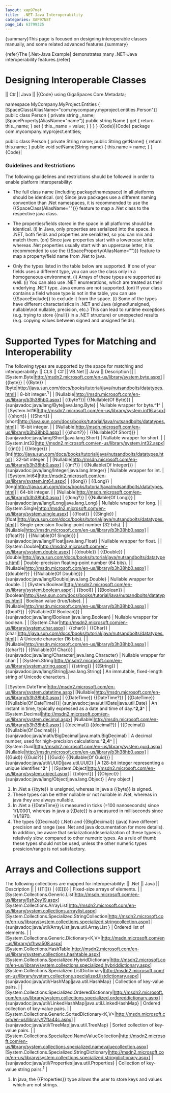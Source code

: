 ```yaml
---
layout: xap97net
title:  .NET-Java Interoperability
categories: XAP97NET
page_id: 63799325
---
```


{summary}This page is focused on designing interoperable classes manually, and some related advanced features.{summary}

{refer}The [.Net-Java Example] demonstrates many .NET-Java interoperability features.{refer}

# Designing Interoperable Classes

|| C# || Java ||
|{Code}
using GigaSpaces.Core.Metadata;

namespace MyCompany.MyProject.Entities
{
    [SpaceClass(AliasName="com.mycompany.myproject.entities.Person")]
    public class Person
    {
        private string _name;
        [SpaceProperty(AliasName="name")]
        public string Name
        {
            get { return this._name; }
            set { this._name = value; }
        }
    }
}
{Code}|{Code}
package com.mycompany.myproject.entities;

public class Person
{
    private String name;
    public String getName()
    {
        return this.name;
    }
    public void setName(String name)
    {
        this.name = name;
    }
}
{Code}|

### Guidelines and Restrictions

The following guidelines and restrictions should be followed in order to enable platform interoperability:
- The full class name (including package\namespace) in all platforms should be identical.
 (on) Since java packages use a different naming convention than .Net namespaces, it is recommended to use the {{SpaceClass(AliasName="")}} feature to map a .Net class to the respective java class.


- The properties/fields stored in the space in all platforms should be identical.
 (i) In Java, only properties are serialized into the space. In .NET, both fields and properties are serialized, so you can mix and match them.
 (on) Since java properties start with a lowercase letter, whereas .Net properties usually start with an uppercase letter, it is recommended to use the {{SpaceProperty(AliasName="")}} feature to map a property/field name from .Net to java.


- Only the types listed in the table below are supported. If one of your fields uses a different type, you can use the class only in a homogeneous environment.
 (i) Arrays of these types are supported as well.
 (i) You can also use .NET enumerations, which are treated as their underlying .NET type. Java enums are not supported.
 (on) If your class contains a field whose type is not in the table, you can use {{SpaceExclude}} to exclude it from the space.
 (i) Some of the types have different charactaristics in .NET and Java (signed\unsigned, nullable\not nullable, precision, etc.) This can lead to runtime exceptions (e.g. trying to store {{null}} in a .NET structure) or unexpected results (e.g. copying values between signed and unsigned fields).

# Supported Types for Matching and Interoperability

The following types are supported by the space for matching and interoperability:
|| CLS || C# || VB.Net || Java || Description ||
| [System.Byte|http://msdn2.microsoft.com/en-us/library/system.byte.aspx] | {{byte}} | {{Byte}} | [byte|http://java.sun.com/docs/books/tutorial/java/nutsandbolts/datatypes.html] | 8-bit integer.**<sup>1</sup>** |
| [Nullable<Byte>|http://msdn.microsoft.com/en-us/library/b3h38hb0.aspx] | {{byte?}}| {{Nullable(Of Byte)}} | {sunjavadoc:java/lang/Byte|java.lang.Byte} | Nullable wrapper for byte.^**1**^ |
| [System.Int16|http://msdn2.microsoft.com/en-us/library/system.int16.aspx] | {{short}} | {{Short}} | [short|http://java.sun.com/docs/books/tutorial/java/nutsandbolts/datatypes.html] | 16-bit integer. |
| [Nullable<Int16>|http://msdn.microsoft.com/en-us/library/b3h38hb0.aspx] | {{short?}} | {{Nullable(Of Short)}} | {sunjavadoc:java/lang/Short|java.lang.Short} | Nullable wrapper for short. |
| [System.Int32|http://msdn2.microsoft.com/en-us/library/system.int32.aspx] | {{int}} | {{Integer}} | [int|http://java.sun.com/docs/books/tutorial/java/nutsandbolts/datatypes.html] | 32-bit integer. |
| [Nullable<Int32>|http://msdn.microsoft.com/en-us/library/b3h38hb0.aspx] | {{int?}} | {{Nullable(Of Integer)}} | {sunjavadoc:java/lang/Integer|java.lang.Integer} | Nullable wrapper for int. |
| [System.Int64|http://msdn2.microsoft.com/en-us/library/system.int64.aspx] | {{long}} | {{Long}} | [long|http://java.sun.com/docs/books/tutorial/java/nutsandbolts/datatypes.html] | 64-bit integer. |
| [Nullable<Int64>|http://msdn.microsoft.com/en-us/library/b3h38hb0.aspx] | {{long?}} | {{Nullable(Of Long)}} | {sunjavadoc:java/lang/Long|java.lang.Long} | Nullable wrapper for long. |
| [System.Single|http://msdn2.microsoft.com/en-us/library/system.single.aspx] | {{float}} | {{Single}} | [float|http://java.sun.com/docs/books/tutorial/java/nutsandbolts/datatypes.html] |  Single-precision floating-point number (32 bits). |
| [Nullable<Single>|http://msdn.microsoft.com/en-us/library/b3h38hb0.aspx] | {{float?}} | {{Nullable(Of Single)}} | {sunjavadoc:java/lang/Float|java.lang.Float} | Nullable wrapper for float. |
| [System.Double|http://msdn2.microsoft.com/en-us/library/system.double.aspx] | {{double}} | {{Double}} | [double|http://java.sun.com/docs/books/tutorial/java/nutsandbolts/datatypes.html] |  Double-precision floating-point number (64 bits). |
| [Nullable<Double>|http://msdn.microsoft.com/en-us/library/b3h38hb0.aspx] | {{double?}} | {{Nullable(Of Double)}} | {sunjavadoc:java/lang/Double|java.lang.Double} | Nullable wrapper for double. |
| [System.Boolean|http://msdn2.microsoft.com/en-us/library/system.boolean.aspx] | {{bool}} | {{Boolean}} | [boolean|http://java.sun.com/docs/books/tutorial/java/nutsandbolts/datatypes.html]   | Boolean value (true/false). |
| [Nullable<Boolean>|http://msdn.microsoft.com/en-us/library/b3h38hb0.aspx] | {{bool?}} | {{Nullable(Of Boolean)}} | {sunjavadoc:java/lang/Boolean|java.lang.Boolean} | Nullable wrapper for boolean. |
| [System.Char|http://msdn2.microsoft.com/en-us/library/system.char.aspx] | {{char}} | {{Char}} | [char|http://java.sun.com/docs/books/tutorial/java/nutsandbolts/datatypes.html]   | A Unicode  character (16 bits). |
| [Nullable<Char>|http://msdn.microsoft.com/en-us/library/b3h38hb0.aspx] | {{char?}} | {{Nullable(Of Char)}} | {sunjavadoc:java/lang/Character|java.lang.Character} | Nullable wrapper for char. |
| [System.String|http://msdn2.microsoft.com/en-us/library/system.string.aspx] | {{string}} | {{String}} | {sunjavadoc:java/lang/String|java.lang.String} | An immutable, fixed-length string of Unicode characters. |

| [System.DateTime|http://msdn2.microsoft.com/en-us/library/system.datetime.aspx] [Nullable<DateTime>|http://msdn.microsoft.com/en-us/library/b3h38hb0.aspx] | {{DateTime}} {{DateTime?}} | {{DateTime}} {{Nullable(Of DateTime)}}| {sunjavadoc:java/util/Date|java.util.Date} | An instant in time, typically expressed as a date and time of day.^**2,3**^ |
| [System.Decimal|http://msdn2.microsoft.com/en-us/library/system.decimal.aspx] [Nullable<Decimal>|http://msdn.microsoft.com/en-us/library/b3h38hb0.aspx] | {{decimal}} {{decimal?}} | {{Decimal}} {{Nullable(Of Decimal)}} | {sunjavadoc:java/math/BigDecimal|java.math.BigDecimal} | A decimal number, used for high-precision calculations.^**2,4**^ |
| [System.Guid|http://msdn2.microsoft.com/en-us/library/system.guid.aspx] [Nullable<Guid>|http://msdn.microsoft.com/en-us/library/b3h38hb0.aspx] | {{Guid}} {{Guid?}} | {{Guid}} {{Nullable(Of Guid)}} | {sunjavadoc:java/util/UUID|java.util.UUID} | A 128-bit integer representing a unique identifier.^**2**^ |
| [System.Object|http://msdn2.microsoft.com/en-us/library/system.object.aspx] | {{object}} | {{Object}} | {sunjavadoc:java/lang/Object|java.lang.Object} | Any object |
1. In .Net a {{byte}} is unsigned, whereas in java a {{byte}} is signed.
2. These types can be either nullable or not nullable in .Net, whereas in java they are always nullable.
3. In .Net a {{DateTime}} is measured in ticks (=100 nanoseconds) since 1/1/0001, whereas in java a {{Date}} is a measured in milliseconds since 1/1/1970.
4. The types {{Decimal}} (.Net) and {{BigDecimal}} (java) have different precision and range (see .Net and java documentation for more details). In addition, be aware that serialization/deserialization of these types is relatively slow, compared to other numeric types. As a rule of thumb these types should not be used, unless the other numeric types presicion/range is not satisfactory.

# Arrays and Collections support

The following collections are mapped for interoperability:
|| .Net || Java || Description ||
| {{T\[\]}} | {{E\[\]}} | Fixed-size arrays of elements. |
| [System.Collections.Generic.List<T>|http://msdn.microsoft.com/en-us/library/6sh2ey19.aspx]  [System.Collections.ArrayList|http://msdn2.microsoft.com/en-us/library/system.collections.arraylist.aspx]  [System.Collections.Specialized.StringCollection|http://msdn2.microsoft.com/en-us/library/system.collections.specialized.stringcollection.aspx] | {sunjavadoc:java/util/ArrayList|java.util.ArrayList } | Ordered list of elements. |
| [System.Collections.Generic.Dictionary<K,V>|http://msdn.microsoft.com/en-us/library/xfhwa508.aspx]  [System.Collections.HashTable|http://msdn2.microsoft.com/en-us/library/system.collections.hashtable.aspx]  [System.Collections.Specialized.HybridDictionary|http://msdn2.microsoft.com/en-us/library/system.collections.specialized.hybriddictionary.aspx]  [System.Collections.Specialized.ListDictionary|http://msdn2.microsoft.com/en-us/library/system.collections.specialized.listdictionary.aspx] | {sunjavadoc:java/util/HashMap|java.util.HashMap} | Collection of key-value pairs. |
| [System.Collections.Specialized.OrderedDictionary|http://msdn2.microsoft.com/en-us/library/system.collections.specialized.ordereddictionary.aspx] | {sunjavadoc:java/util/LinkedHashMap|java.util.LinkedHashMap} | Ordered collection of key-value pairs. |
| [System.Collections.Generic.SortedDictionary<K,V>|http://msdn.microsoft.com/en-us/library/f7fta44c.aspx] | {sunjavadoc:java/util/TreeMap|java.util.TreeMap} | Sorted collection of key-value pairs. |
| [System.Collections.Specialized.NameValueCollection|http://msdn2.microsoft.com/en-us/library/system.collections.specialized.namevaluecollection.aspx] [System.Collections.Specialized.StringDictionary|http://msdn2.microsoft.com/en-us/library/system.collections.specialized.stringdictionary.aspx] | {sunjavadoc:java/util/Properties|java.util.Properties} | Collection of key-value string pairs.**<sup>1</sup>** |
1. In java, the {{Properties}} type allows the user to store keys and values which are not strings.

